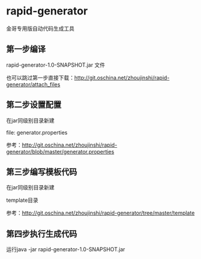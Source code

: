 # rapid-generator
金哥专用版自动代码生成工具

## 第一步编译
rapid-generator-1.0-SNAPSHOT.jar 文件

也可以跳过第一步直接下载：http://git.oschina.net/zhoujinshi/rapid-generator/attach_files

## 第二步设置配置
在jar同级别目录新建

file: generator.properties

参考：http://git.oschina.net/zhoujinshi/rapid-generator/blob/master/generator.properties

## 第三步编写模板代码
在jar同级别目录新建

template目录

参考：http://git.oschina.net/zhoujinshi/rapid-generator/tree/master/template

## 第四步执行生成代码
运行java -jar rapid-generator-1.0-SNAPSHOT.jar
